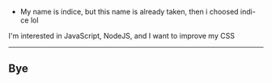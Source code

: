 - My name is indice, but this name is already taken, then i choosed indi-ce lol

I'm interested in JavaScript, NodeJS, and I want to improve my CSS

--------------------
Bye
--------------------

